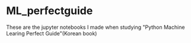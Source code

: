 # ML_perfectguide
These are the jupyter notebooks I made when studying "Python Machine Learing Perfect Guide"(Korean book)
